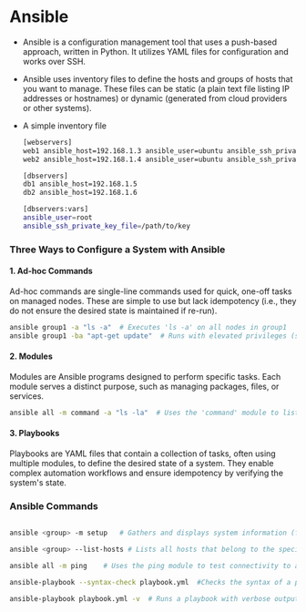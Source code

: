 # Ansible
- Ansible is a configuration management tool that uses a push-based approach, written in Python. It utilizes YAML files for configuration and works over SSH.

- Ansible uses inventory files to define the hosts and groups of hosts that you want to manage. These files can be static (a plain text file listing IP addresses or hostnames) or dynamic (generated from cloud providers or other systems).

- A simple inventory file 
    ```bash
    [webservers]
    web1 ansible_host=192.168.1.3 ansible_user=ubuntu ansible_ssh_private_key_file=/path/to/key
    web2 ansible_host=192.168.1.4 ansible_user=ubuntu ansible_ssh_private_key_file=/path/to/key

    [dbservers]
    db1 ansible_host=192.168.1.5 
    db2 ansible_host=192.168.1.6 

    [dbservers:vars]
    ansible_user=root
    ansible_ssh_private_key_file=/path/to/key
    ```



### Three Ways to Configure a System with Ansible
#### 1. Ad-hoc Commands
Ad-hoc commands are single-line commands used for quick, one-off tasks on managed nodes. These are simple to use but lack idempotency (i.e., they do not ensure the desired state is maintained if re-run).

```bash
ansible group1 -a "ls -a"  # Executes 'ls -a' on all nodes in group1
ansible group1 -ba "apt-get update"  # Runs with elevated privileges (sudo)
```

#### 2. Modules
Modules are Ansible programs designed to perform specific tasks. Each module serves a distinct purpose, such as managing packages, files, or services.

```bash
ansible all -m command -a "ls -la"  # Uses the 'command' module to list directory contents
```
#### 3. Playbooks
Playbooks are YAML files that contain a collection of tasks, often using multiple modules, to define the desired state of a system. They enable complex automation workflows and ensure idempotency by verifying the system's state.



### Ansible Commands
```bash

ansible <group> -m setup   # Gathers and displays system information (facts) from all hosts in the specified group.

ansible <group> --list-hosts # Lists all hosts that belong to the specified group in the inventory file.

ansible all -m ping    # Uses the ping module to test connectivity to all hosts in the inventory.

ansible-playbook --syntax-check playbook.yml  #Checks the syntax of a playbook without executing it.

ansible-playbook playbook.yml -v  # Runs a playbook with verbose output.
```

